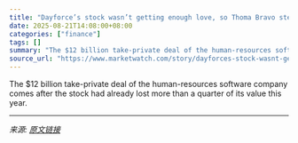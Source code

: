 ```yaml
---
title: "Dayforce’s stock wasn’t getting enough love, so Thoma Bravo stepped in with $12 billion"
date: 2025-08-21T14:08:00+08:00
categories: ["finance"]
tags: []
summary: "The $12 billion take-private deal of the human-resources software company comes after the stock had already lost more than a quarter of its value this year."
source_url: "https://www.marketwatch.com/story/dayforces-stock-wasnt-getting-enough-love-so-thoma-bravo-stepped-in-with-12-billion-f81502ad?mod=mw_rss_topstories"
---
```


The $12 billion take-private deal of the human-resources software company comes after the stock had already lost more than a quarter of its value this year.

---

*来源: [原文链接](https://www.marketwatch.com/story/dayforces-stock-wasnt-getting-enough-love-so-thoma-bravo-stepped-in-with-12-billion-f81502ad?mod=mw_rss_topstories)*
